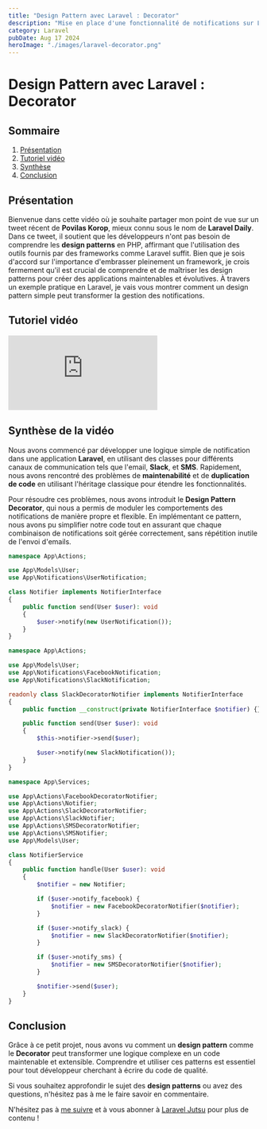 ```yaml
---
title: "Design Pattern avec Laravel : Decorator"
description: "Mise en place d'une fonctionnalité de notifications sur Laravel avec le design pattern Decorator."
category: Laravel
pubDate: Aug 17 2024
heroImage: "./images/laravel-decorator.png"
---
```


# Design Pattern avec Laravel : Decorator

## Sommaire
1. [Présentation](#presentation)
2. [Tutoriel vidéo](#tutorielvideo)
3. [Synthèse](#synthese)
4. [Conclusion](#conclusion)

## Présentation <a name="presentation"></a>

Bienvenue dans cette vidéo où je souhaite partager mon point de vue sur un tweet récent de **Povilas Korop**, mieux connu sous le nom de **Laravel Daily**. Dans ce tweet, il soutient que les développeurs n'ont pas besoin de comprendre les **design patterns** en PHP, affirmant que l'utilisation des outils fournis par des frameworks comme Laravel suffit. Bien que je sois d'accord sur l'importance d'embrasser pleinement un framework, je crois fermement qu'il est crucial de comprendre et de maîtriser les design patterns pour créer des applications maintenables et évolutives. À travers un exemple pratique en Laravel, je vais vous montrer comment un design pattern simple peut transformer la gestion des notifications.

## Tutoriel vidéo <a name="tutorielvideo"></a>

<iframe class="w-full aspect-video rounded-md" src="https://www.youtube.com/embed/v3myW1CwFHA" loading="lazy" frameborder="0" allowfullscreen></iframe>

## Synthèse de la vidéo <a name="synthese"></a>

Nous avons commencé par développer une logique simple de notification dans une application **Laravel**, en utilisant des classes pour différents canaux de communication tels que l'email, **Slack**, et **SMS**. Rapidement, nous avons rencontré des problèmes de **maintenabilité** et de **duplication de code** en utilisant l'héritage classique pour étendre les fonctionnalités.

Pour résoudre ces problèmes, nous avons introduit le **Design Pattern Decorator**, qui nous a permis de moduler les comportements des notifications de manière propre et flexible. En implémentant ce pattern, nous avons pu simplifier notre code tout en assurant que chaque combinaison de notifications soit gérée correctement, sans répétition inutile de l'envoi d'emails.

```php
namespace App\Actions;

use App\Models\User;
use App\Notifications\UserNotification;

class Notifier implements NotifierInterface
{
    public function send(User $user): void
    {
        $user->notify(new UserNotification());
    }
}
```

```php
namespace App\Actions;

use App\Models\User;
use App\Notifications\FacebookNotification;
use App\Notifications\SlackNotification;

readonly class SlackDecoratorNotifier implements NotifierInterface
{
    public function __construct(private NotifierInterface $notifier) {}

    public function send(User $user): void
    {
        $this->notifier->send($user);

        $user->notify(new SlackNotification());
    }
}
```

```php
namespace App\Services;

use App\Actions\FacebookDecoratorNotifier;
use App\Actions\Notifier;
use App\Actions\SlackDecoratorNotifier;
use App\Actions\SlackNotifier;
use App\Actions\SMSDecoratorNotifier;
use App\Actions\SMSNotifier;
use App\Models\User;

class NotifierService
{
    public function handle(User $user): void
    {
        $notifier = new Notifier;

        if ($user->notify_facebook) {
            $notifier = new FacebookDecoratorNotifier($notifier);
        }

        if ($user->notify_slack) {
            $notifier = new SlackDecoratorNotifier($notifier);
        }

        if ($user->notify_sms) {
            $notifier = new SMSDecoratorNotifier($notifier);
        }

        $notifier->send($user);
    }
}
```

## Conclusion <a name="conclusion"></a>

Grâce à ce petit projet, nous avons vu comment un **design pattern** comme le **Decorator** peut transformer une logique complexe en un code maintenable et extensible. Comprendre et utiliser ces patterns est essentiel pour tout développeur cherchant à écrire du code de qualité.

Si vous souhaitez approfondir le sujet des **design patterns** ou avez des questions, n'hésitez pas à me le faire savoir en commentaire.

N'hésitez pas à [me suivre](https://twitter.com/LaravelJutsu) et à vous abonner à [Laravel Jutsu](https://www.youtube.com/@LaravelJutsu) pour plus de contenu !
